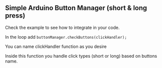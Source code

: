 ## Simple Arduino Button Manager (short & long press)
<p>Check the example to see how to integrate in your code.</p>
<p>In the loop add  <code>buttonManager.checkButtons(clickHandler);</code></p>
<p>You can name clickHandler function as you desire</p>
<p>Inside this function you handle click types (short or long) based on buttons name.</p>

